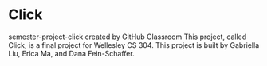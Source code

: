 # Click
semester-project-click created by GitHub Classroom
This project, called Click, is a final project for Wellesley CS 304. 
This project is built by Gabriella Liu, Erica Ma, and Dana Fein-Schaffer.
